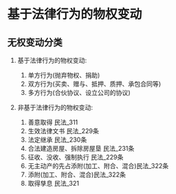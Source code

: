# 基于法律行为的物权变动

## 无权变动分类

1. 基于法律行为的物权变动:
    1. 单方行为(抛弃物权、捐助)
    2. 双方行为(买卖、赠与、抵押、质押、承包合同等)
    3. 多方行为(合伙协议、设立公司的协议)

1. 非基于法律行为的物权变动:
    1. 善意取得 民法_311
    2. 生效法律文书 民法_229条
    3. 法定继承 民法_230条
    4. 合法建造房屋、拆除房屋垦 民法_231条
    5. 征收、没收、强制执行 民法_229条
    6. 无主动产的先占添附(加工、附合、混合)民法_322条
    7. 添附(加工、附合、混合)民法_322条
    8. 取得孳息 民法_321
















